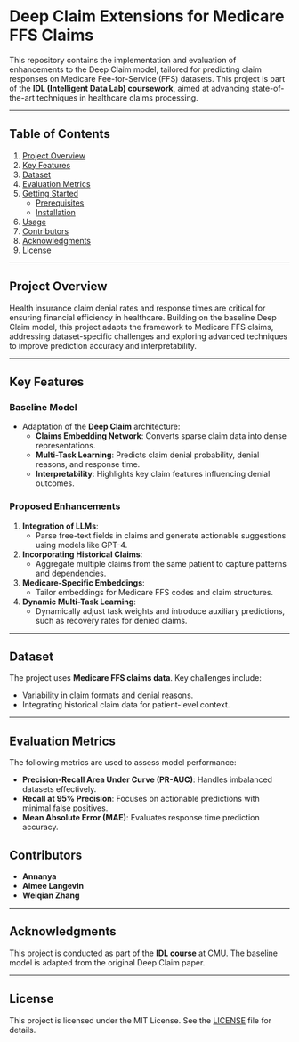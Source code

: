 # **Deep Claim Extensions for Medicare FFS Claims**

This repository contains the implementation and evaluation of enhancements to the Deep Claim model, tailored for predicting claim responses on Medicare Fee-for-Service (FFS) datasets. This project is part of the **IDL (Intelligent Data Lab) coursework**, aimed at advancing state-of-the-art techniques in healthcare claims processing.

---

## **Table of Contents**
1. [Project Overview](#project-overview)  
2. [Key Features](#key-features)  
3. [Dataset](#dataset)  
4. [Evaluation Metrics](#evaluation-metrics)  
5. [Getting Started](#getting-started)  
   - [Prerequisites](#prerequisites)  
   - [Installation](#installation)  
6. [Usage](#usage)  
7. [Contributors](#contributors)  
8. [Acknowledgments](#acknowledgments)  
9. [License](#license)  

---

## **Project Overview**

Health insurance claim denial rates and response times are critical for ensuring financial efficiency in healthcare. Building on the baseline Deep Claim model, this project adapts the framework to Medicare FFS claims, addressing dataset-specific challenges and exploring advanced techniques to improve prediction accuracy and interpretability.

---

## **Key Features**

### **Baseline Model**
- Adaptation of the **Deep Claim** architecture:
  - **Claims Embedding Network**: Converts sparse claim data into dense representations.
  - **Multi-Task Learning**: Predicts claim denial probability, denial reasons, and response time.
  - **Interpretability**: Highlights key claim features influencing denial outcomes.

### **Proposed Enhancements**
1. **Integration of LLMs**: 
   - Parse free-text fields in claims and generate actionable suggestions using models like GPT-4.
2. **Incorporating Historical Claims**:
   - Aggregate multiple claims from the same patient to capture patterns and dependencies.
3. **Medicare-Specific Embeddings**:
   - Tailor embeddings for Medicare FFS codes and claim structures.
4. **Dynamic Multi-Task Learning**:
   - Dynamically adjust task weights and introduce auxiliary predictions, such as recovery rates for denied claims.

---

## **Dataset**

The project uses **Medicare FFS claims data**. Key challenges include:
- Variability in claim formats and denial reasons.
- Integrating historical claim data for patient-level context.

---

## **Evaluation Metrics**

The following metrics are used to assess model performance:
- **Precision-Recall Area Under Curve (PR-AUC)**: Handles imbalanced datasets effectively.
- **Recall at 95% Precision**: Focuses on actionable predictions with minimal false positives.
- **Mean Absolute Error (MAE)**: Evaluates response time prediction accuracy.





## **Contributors**
- **Annanya** 
- **Aimee Langevin**  
- **Weiqian Zhang**   

---

## **Acknowledgments**
This project is conducted as part of the **IDL course** at CMU. The baseline model is adapted from the original Deep Claim paper.

---

## **License**
This project is licensed under the MIT License. See the [LICENSE](LICENSE) file for details.
